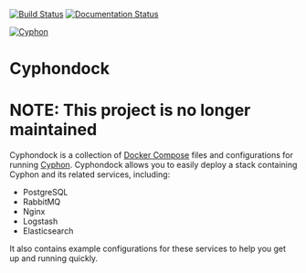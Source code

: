 [![Build Status](https://travis-ci.org/dunbarcyber/cyphondock.svg?branch=master)](https://travis-ci.org/dunbarcyber/cyphondock) [![Documentation Status](https://readthedocs.org/projects/cyphondock/badge/?version=latest)](http://cyphondock.readthedocs.io/en/latest/?badge=latest)

[![Cyphon](https://github.com/dunbarcyber/cyphondock/blob/master/docs/source/_static/images/cyphondock-logo.png)](https://cyphon.io)

# Cyphondock

# NOTE: This project is no longer maintained

Cyphondock is a collection of [Docker Compose](https://docs.docker.com/compose/) files
and configurations for running [Cyphon](https://github.com/dunbarcyber/cyphon). Cyphondock allows you to easily deploy a stack containing Cyphon and its related services, including:

* PostgreSQL
* RabbitMQ
* Nginx
* Logstash
* Elasticsearch

It also contains example configurations for these services to help you get up and running quickly.
